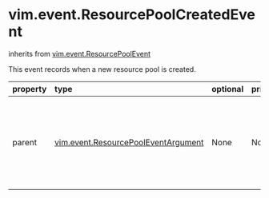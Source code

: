 vim.event.ResourcePoolCreatedEvent
==================================
inherits from [vim.event.ResourcePoolEvent](docs/vim.event.ResourcePoolEvent.md)


This event records when a new resource pool is created.

| property | type | optional | priv | desc |
|:---------|:-----|:---------|:-----|:-----|
| parent | [vim.event.ResourcePoolEventArgument](vim.event.ResourcePoolEventArgument.md "vim.event.ResourcePoolEventArgument") | None | None | The parent resource pool that new resource pool belongs to. |


